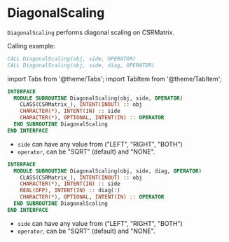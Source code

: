 # DiagonalScaling

`DiagonalScaling` performs diagonal scaling on CSRMatrix.

Calling example:

```fortran
CALL DiagonalScaling(obj, side, OPERATOR)
CALL DiagonalScaling(obj, side, diag, OPERATOR)
```

import Tabs from '@theme/Tabs';
import TabItem from '@theme/TabItem';

<Tabs>
<TabItem value="interface" label="܀ Interface" default>

```fortran
INTERFACE
  MODULE SUBROUTINE DiagonalScaling(obj, side, OPERATOR)
    CLASS(CSRMatrix_), INTENT(INOUT) :: obj
    CHARACTER(*), INTENT(IN) :: side
    CHARACTER(*), OPTIONAL, INTENT(IN) :: OPERATOR
  END SUBROUTINE DiagonalScaling
END INTERFACE
```

- `side` can have any value from ("LEFT", "RIGHT", "BOTH")
- `operator`, can be "SQRT" (default) and "NONE".

</TabItem>

<TabItem value="example1" label="️܀ Example 1">

</TabItem>

<TabItem value="example2" label="️܀ Example 2">

</TabItem>

<TabItem value="example3" label="️܀ Example 3">

</TabItem>

<TabItem value="close" label="↢ " default>

</TabItem>

</Tabs>

<Tabs>
<TabItem value="interface" label="܀ Interface">

```fortran
INTERFACE
  MODULE SUBROUTINE DiagonalScaling(obj, side, diag, OPERATOR)
    CLASS(CSRMatrix_), INTENT(INOUT) :: obj
    CHARACTER(*), INTENT(IN) :: side
    REAL(DFP), INTENT(IN) :: diag(:)
    CHARACTER(*), OPTIONAL, INTENT(IN) :: OPERATOR
  END SUBROUTINE DiagonalScaling
END INTERFACE
```

- `side` can have any value from ("LEFT", "RIGHT", "BOTH")
- `operator`, can be "SQRT" (default) and "NONE".

</TabItem>

<TabItem value="example" label="️܀ See example">

</TabItem>

<TabItem value="close" label="↢ " default>

</TabItem>
</Tabs>
